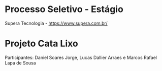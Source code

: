 # Processo Seletivo - Estágio
Supera Tecnologia - https://www.supera.com.br/

# Projeto Cata Lixo
Participantes: Daniel Soares Jorge, Lucas Dallier Arraes e Marcos Rafael Lapa de Sousa
